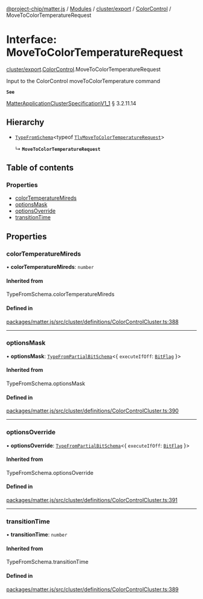 [@project-chip/matter.js](../README.md) / [Modules](../modules.md) / [cluster/export](../modules/cluster_export.md) / [ColorControl](../modules/cluster_export.ColorControl.md) / MoveToColorTemperatureRequest

# Interface: MoveToColorTemperatureRequest

[cluster/export](../modules/cluster_export.md).[ColorControl](../modules/cluster_export.ColorControl.md).MoveToColorTemperatureRequest

Input to the ColorControl moveToColorTemperature command

**`See`**

[MatterApplicationClusterSpecificationV1_1](spec_export.MatterApplicationClusterSpecificationV1_1.md) § 3.2.11.14

## Hierarchy

- [`TypeFromSchema`](../modules/tlv_export.md#typefromschema)\<typeof [`TlvMoveToColorTemperatureRequest`](../modules/cluster_export.ColorControl.md#tlvmovetocolortemperaturerequest)\>

  ↳ **`MoveToColorTemperatureRequest`**

## Table of contents

### Properties

- [colorTemperatureMireds](cluster_export.ColorControl.MoveToColorTemperatureRequest.md#colortemperaturemireds)
- [optionsMask](cluster_export.ColorControl.MoveToColorTemperatureRequest.md#optionsmask)
- [optionsOverride](cluster_export.ColorControl.MoveToColorTemperatureRequest.md#optionsoverride)
- [transitionTime](cluster_export.ColorControl.MoveToColorTemperatureRequest.md#transitiontime)

## Properties

### colorTemperatureMireds

• **colorTemperatureMireds**: `number`

#### Inherited from

TypeFromSchema.colorTemperatureMireds

#### Defined in

[packages/matter.js/src/cluster/definitions/ColorControlCluster.ts:388](https://github.com/project-chip/matter.js/blob/3adaded6/packages/matter.js/src/cluster/definitions/ColorControlCluster.ts#L388)

___

### optionsMask

• **optionsMask**: [`TypeFromPartialBitSchema`](../modules/schema_export.md#typefrompartialbitschema)\<\{ `executeIfOff`: [`BitFlag`](../modules/schema_export.md#bitflag)  }\>

#### Inherited from

TypeFromSchema.optionsMask

#### Defined in

[packages/matter.js/src/cluster/definitions/ColorControlCluster.ts:390](https://github.com/project-chip/matter.js/blob/3adaded6/packages/matter.js/src/cluster/definitions/ColorControlCluster.ts#L390)

___

### optionsOverride

• **optionsOverride**: [`TypeFromPartialBitSchema`](../modules/schema_export.md#typefrompartialbitschema)\<\{ `executeIfOff`: [`BitFlag`](../modules/schema_export.md#bitflag)  }\>

#### Inherited from

TypeFromSchema.optionsOverride

#### Defined in

[packages/matter.js/src/cluster/definitions/ColorControlCluster.ts:391](https://github.com/project-chip/matter.js/blob/3adaded6/packages/matter.js/src/cluster/definitions/ColorControlCluster.ts#L391)

___

### transitionTime

• **transitionTime**: `number`

#### Inherited from

TypeFromSchema.transitionTime

#### Defined in

[packages/matter.js/src/cluster/definitions/ColorControlCluster.ts:389](https://github.com/project-chip/matter.js/blob/3adaded6/packages/matter.js/src/cluster/definitions/ColorControlCluster.ts#L389)
